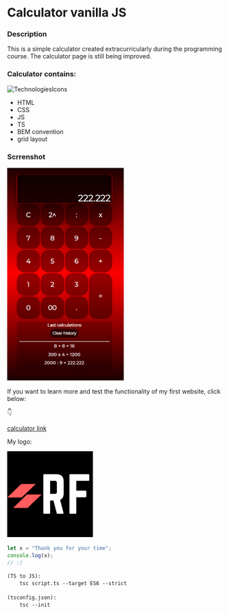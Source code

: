 # **Calculator vanilla JS**

### Description

This is a simple calculator created extracurricularly during the programming course. The calculator page is still being improved.

### Calculator contains:

![TechnologiesIcons](https://skillicons.dev/icons?i=html,css,js,ts,github,vscode)

- HTML
- CSS
- JS
- TS
- BEM convention
- grid layout

### Scrrenshot

![screenshot](https://github.com/RobFyd/Calculator-JS/blob/main/png/calc2.png)

If you want to learn more and test the functionality of my first website, click below:

👇

[calculator link](https://robfyd.github.io/Calculator-JS/)


My logo:

![LOGO](https://github.com/RobFyd/BMI-Calculator/blob/main/fotos/RFLogo.png?raw=true)


```javascript
let x = "Thank you for your time";
console.log(x);
// :)
```

```html
(TS to JS):
    tsc script.ts --target ES6 --strict

(tsconfig.json):
    tsc --init
```
